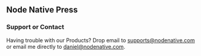 ## Node Native Press


### Support or Contact

Having trouble with our Products? Drop email to supports@nodenative.com or email me directly to daniel@nodenative.com.
